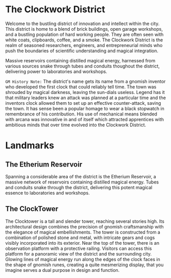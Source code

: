 # The Clockwork District

Welcome to the bustling district of innovation and intellect within the city. This district is home to a blend of brick buildings, open garage workshops, and a bustling population of hard working people. They are often seen with white coats, clipboards, coffee, and a smoke. The Clockwork District is the realm of seasoned researchers, engineers, and entrepreneurial minds who push the boundaries of scientific understanding and magical integration. 

Massive reservoirs containing distilled magical energy, harnessed from various sources snake through tubes and conduits thoughout the district, delivering power to laboratories and workshops.

`GM History Note:` The district's name gets its name from a gnomish inventor who developed the first clock that could reliably tell time. The town was shrouded by magical darkness, leaving the sun-dials useless. Legend has it that military leaders knew an attack was planned at a particular time and the inventors clock allowed them to set up an effective counter-attack, saving the town. It has sense been a popular homage to wear a black stopwatch in remembrance of his contribution. His use of mechanical means blended with arcana was innovative in and of itself which attracted apprentices with ambitious minds that over time evolved into the Clockwork District.

# Landmarks

## The Etherium Reservoir

Spanning a considerable area of the district is the Etherium Reservoir, a massive network of reservoirs containing distilled magical energy. Tubes and conduits snake through the district, delivering this potent magical essence to laboratories and workshops. 

## The ClockTower

The Clocktower is a tall and slender tower, reaching several stories high. Its architectural design combines the precision of gnomish craftsmanship with the elegance of magical embellishments. The tower is constructed from a combination of polished stone and metal, with intricate gears and cogs visibly incorporated into its exterior. Near the top of the tower, there is an observation platform with a protective railing. Visitors can access this platform for a panoramic view of the district and the surrounding city.  Glowing lines of magical energy run along the edges of the clock faces in the shape of gnomish runes, creating a quite mesmerizing display, that you imagine serves a dual purpose in design and function.